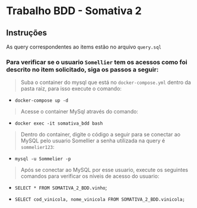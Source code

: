 # Trabalho BDD - Somativa 2

## Instruções

As query correspondentes ao items estão no arquivo `query.sql`

### Para verificar se o usuario `Somellier` tem os acessos como foi descrito no item solicitado, siga os passos a seguir:


> Suba o container do mysql que está no `docker-compose.yml` dentro da pasta raiz, para isso execute o comando:
- `docker-compose up -d`

> Acesse o container MySql através do comando:

- `docker exec -it somativa_bdd bash`

> Dentro do container, digite o código a seguir para se conectar ao MySQL pelo usuario Somellier a senha utilizada na query é `sommelier123`:

- `mysql -u Sommelier -p`

> Após se conectar ao MySQL por esse usuario, execute os seguintes comandos para verificar os níveis de acesso do usuario:

- `SELECT * FROM SOMATIVA_2_BDD.vinho`;

- `SELECT cod_vinicola, nome_vinicola FROM SOMATIVA_2_BDD.vinicola;`
